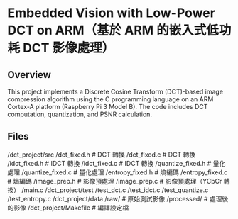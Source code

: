 # Embedded Vision with Low-Power DCT on ARM（基於 ARM 的嵌入式低功耗 DCT 影像處理）


## Overview
This project implements a Discrete Cosine Transform (DCT)-based image compression algorithm using the C programming language on an ARM Cortex-A platform (Raspberry Pi 3 Model B). The code includes DCT computation, quantization, and PSNR calculation.

## Files
/dct_project/src
/dct_fixed.h            # DCT 轉換
/dct_fixed.c            # DCT 轉換
/idct_fixed.h           # IDCT 轉換
/idct_fixed.c           # IDCT 轉換
/quantize_fixed.h       # 量化處理
/quantize_fixed.c       # 量化處理
/entropy_fixed.h        # 熵編碼
/entropy_fixed.c        # 熵編碼
/image_prep.h           # 影像預處理
/image_prep.c           # 影像預處理（YCbCr 轉換）
/main.c
/dct_project/test
/test_dct.c
/test_idct.c
/test_quantize.c
/test_entropy.c
/dct_project/data
/raw/                   # 原始測試影像
/processed/             # 處理後的影像
/dct_project/Makefile                   # 編譯設定檔
